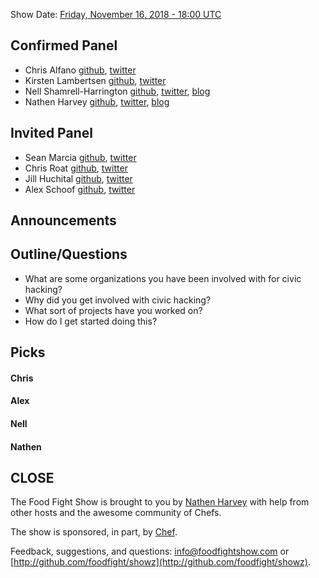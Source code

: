 Show Date:  [Friday, November 16, 2018 - 18:00 UTC](https://everytimezone.com/#2018-11-16,360,b8jj)

Confirmed Panel<a name="panel"></a>
-----
* Chris Alfano [github](https://github.com/themightychris), [twitter](https://twitter.com/themightychris)
* Kirsten Lambertsen [github](https://github.com/MsPseudolus), [twitter](https://twitter.com/MsPseudolus)
* Nell Shamrell-Harrington [github](https://github.com/nellshamrell), [twitter](https://twitter.com/nellshamrell), [blog](http://nellshamrell.com/)
* Nathen Harvey [github](http://github.com/nathenharvey), [twitter](http://twitter.com/nathenharvey), [blog](http://nathenharvey.com)

Invited Panel
-----
* Sean Marcia [github](https://github.com/seanmarcia), [twitter](https://twitter.com/seanmarcia)
* Chris Roat [github](https://github.com/chrisroat), [twitter](https://twitter.com/chrisroat)
* Jill Huchital [github](https://github.com/jillh510), [twitter](https://twitter.com/JillHuchital)
* Alex Schoof [github](https://github.com/alex-luminal), [twitter](https://twitter.com/alexschoof)

Announcements<a name="announcements"></a>
-----------------

Outline/Questions
-----------------

* What are some organizations you have been involved with for civic hacking?
* Why did you get involved with civic hacking?
* What sort of projects have you worked on?
* How do I get started doing this?

Picks<a name="picks"></a>
-----

#### Chris

#### Alex

#### Nell

#### Nathen  



CLOSE
-----

The Food Fight Show is brought to you by [Nathen Harvey](https://twitter.com/nathenharvey) with help from other hosts and the awesome community of Chefs.

The show is sponsored, in part, by [Chef](http://www.chef.io).

Feedback, suggestions, and questions:  [info@foodfightshow.com](mailto:info@foodfightshow.com) or  [http://github.com/foodfight/showz](http://github.com/foodfight/showz).
